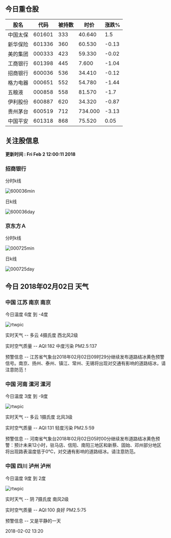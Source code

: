 
## 今日重仓股 

|股名|代码|被持数|时价|涨跌%|
|---|---|---|---|---|
|中国太保|601601|333|40.640|1.5|
|新华保险|601336|360|60.530|-0.13|
|美的集团|000333|423|59.330|-0.02|
|工商银行|601398|445|7.600|-1.04|
|招商银行|600036|536|34.410|-0.12|
|格力电器|000651|552|54.780|-1.44|
|五粮液|000858|558|81.570|-1.7|
|伊利股份|600887|620|34.320|-0.87|
|贵州茅台|600519|712|734.000|-3.13|
|中国平安|601318|868|75.520|0.05|

## 关注股信息
**更新时间 : Fri Feb  2 12:00:11 2018**
### 招商银行 
分时k线

![600036min](http://image.sinajs.cn/newchart/min/n/sh600036.gif)

日k线

![600036day](http://image.sinajs.cn/newchart/daily/n/sh600036.gif)

### 京东方Ａ 
分时k线

![000725min](http://image.sinajs.cn/newchart/min/n/sz000725.gif)

日k线

![000725day](http://image.sinajs.cn/newchart/daily/n/sz000725.gif)
## 今日 2018年02月02日 天气
### 中国 江苏 南京 南京

今日温度 6度 到 -4度

![rtwpic](http://app1.showapi.com/weather/icon/day/01.png)

实时天气 -- 多云 4摄氏度 西北风2级

实时空气质量 -- AQI:182 中度污染 PM2.5:137

预警信息 -- 江苏省气象台2018年02月02日09时29分继续发布道路结冰黄色预警信号。南京、扬州、泰州、镇江、常州、无锡将出现对交通有影响的道路结冰，请注意防范！
    
### 中国 河南 漯河 漯河

今日温度 3度 到 -9度

![rtwpic](http://app1.showapi.com/weather/icon/day/01.png)

实时天气 -- 多云 1摄氏度 北风3级

实时空气质量 -- AQI:131 轻度污染 PM2.5:59

预警信息 -- 河南省气象台2018年02月02日05时00分继续发布道路结冰黄色预警：预计未来12小时，驻马店、信阳、南阳三地区和新蔡、固始、邓州部分地区将出现路表温度低于0℃，对交通有影响的道路结冰。请注意防范。
    
### 中国 四川 泸州 泸州

今日温度 9度 到 2度

![rtwpic](http://app1.showapi.com/weather/icon/day/02.png)

实时天气 -- 阴 7摄氏度 南风2级

实时空气质量 -- AQI:100 良好 PM2.5:75

预警信息 -- 又是平静的一天
    
2018-02-02 13:20